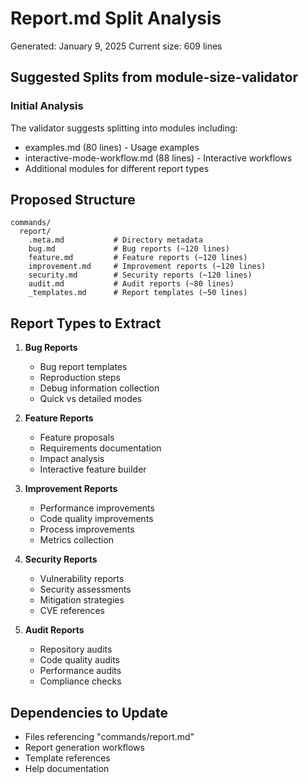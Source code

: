 # Report.md Split Analysis
Generated: January 9, 2025
Current size: 609 lines

## Suggested Splits from module-size-validator

### Initial Analysis
The validator suggests splitting into modules including:
- examples.md (80 lines) - Usage examples
- interactive-mode-workflow.md (88 lines) - Interactive workflows
- Additional modules for different report types

## Proposed Structure
```
commands/
  report/
    .meta.md           # Directory metadata
    bug.md             # Bug reports (~120 lines)
    feature.md         # Feature reports (~120 lines)
    improvement.md     # Improvement reports (~120 lines)
    security.md        # Security reports (~120 lines)
    audit.md           # Audit reports (~80 lines)
    _templates.md      # Report templates (~50 lines)
```

## Report Types to Extract
1. **Bug Reports**
   - Bug report templates
   - Reproduction steps
   - Debug information collection
   - Quick vs detailed modes

2. **Feature Reports**
   - Feature proposals
   - Requirements documentation
   - Impact analysis
   - Interactive feature builder

3. **Improvement Reports**
   - Performance improvements
   - Code quality improvements
   - Process improvements
   - Metrics collection

4. **Security Reports**
   - Vulnerability reports
   - Security assessments
   - Mitigation strategies
   - CVE references

5. **Audit Reports**
   - Repository audits
   - Code quality audits
   - Performance audits
   - Compliance checks

## Dependencies to Update
- Files referencing "commands/report.md"
- Report generation workflows
- Template references
- Help documentation